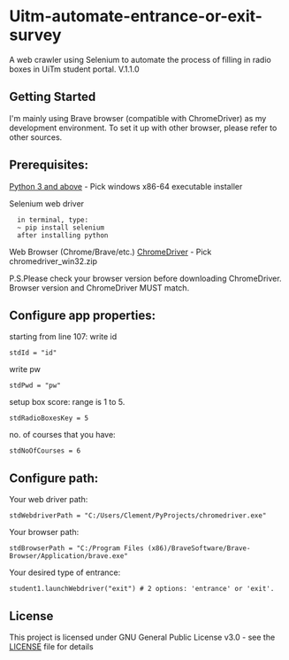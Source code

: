 # Uitm-automate-entrance-or-exit-survey
A web crawler using Selenium to automate the process of filling in radio boxes in UiTm student portal.
V.1.1.0

## Getting Started
I'm mainly using Brave browser (compatible with ChromeDriver) as my development environment. To set it up with other browser,
please refer to other sources.

## Prerequisites:
[Python 3 and above](https://www.python.org/downloads/) - Pick windows x86-64 executable installer

Selenium web driver
```
  in terminal, type:
  ~ pip install selenium
  after installing python
```
Web Browser (Chrome/Brave/etc.)
[ChromeDriver](https://chromedriver.chromium.org/downloads) - Pick chromedriver_win32.zip

P.S.Please check your browser version before downloading ChromeDriver. Browser version and ChromeDriver MUST match.

## Configure app properties:
starting from line 107:
write id
```
stdId = "id"
```
write pw
```
stdPwd = "pw"
```
setup box score: range is 1 to 5.
```
stdRadioBoxesKey = 5
```
no. of courses that you have:
```
stdNoOfCourses = 6
```

## Configure path:
Your web driver path:
```
stdWebdriverPath = "C:/Users/Clement/PyProjects/chromedriver.exe"
```
Your browser path:
```
stdBrowserPath = "C:/Program Files (x86)/BraveSoftware/Brave-Browser/Application/brave.exe"
```
Your desired type of entrance:
```
student1.launchWebdriver("exit") # 2 options: 'entrance' or 'exit'.
```
## License
This project is licensed under GNU General Public License v3.0 - see the [LICENSE](LICENSE) file for details
